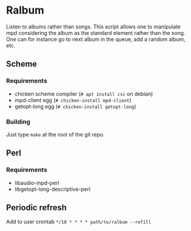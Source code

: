 # Ralbum

Listen to albums rather than songs. This script allows one to manipulate mpd
considering the album as the standard element rather than the song. One can for
instance go to next album in the queue, add a random album, etc.

## Scheme
### Requirements
* chicken scheme compiler (`# apt install csc` on debian)
* mpd-client egg (`# chicken-install mpd-client`)
* getopt-long egg (`# chicken-install getopt-long`)

### Building
Just type `make` at the root of the git repo.

## Perl
### Requirements
* libaudio-mpd-perl
* libgetopt-long-descriptive-perl

## Periodic refresh
Add to user crontab
``` */10 * * * * path/to/ralbum --refill ```
